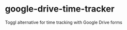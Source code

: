 google-drive-time-tracker
=========================

Toggl alternative for time tracking with Google Drive forms